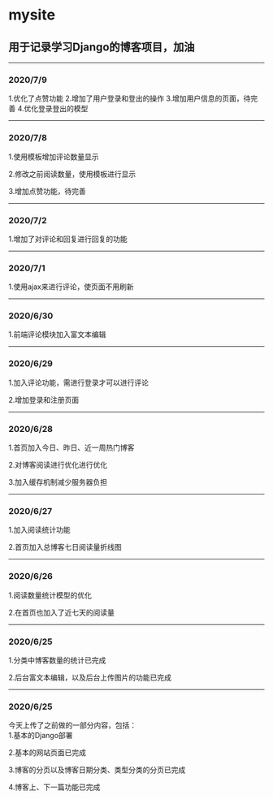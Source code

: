# mysite 

## 用于记录学习Django的博客项目，加油

---

### 2020/7/9

1.优化了点赞功能
2.增加了用户登录和登出的操作
3.增加用户信息的页面，待完善
4.优化登录登出的模型

---

### 2020/7/8

1.使用模板增加评论数量显示

2.修改之前阅读数量，使用模板进行显示

3.增加点赞功能，待完善

---

### 2020/7/2

1.增加了对评论和回复进行回复的功能

---

### 2020/7/1

1.使用ajax来进行评论，使页面不用刷新

---

### 2020/6/30

1.前端评论模块加入富文本编辑

---

### 2020/6/29

1.加入评论功能，需进行登录才可以进行评论

2.增加登录和注册页面

---

### 2020/6/28

1.首页加入今日、昨日、近一周热门博客

2.对博客阅读进行优化进行优化

3.加入缓存机制减少服务器负担

---

### 2020/6/27

1.加入阅读统计功能

2.首页加入总博客七日阅读量折线图

---

### 2020/6/26

1.阅读数量统计模型的优化

2.在首页也加入了近七天的阅读量

---
### 2020/6/25
1.分类中博客数量的统计已完成

2.后台富文本编辑，以及后台上传图片的功能已完成

---
### 2020/6/25  
今天上传了之前做的一部分内容，包括：  
1.基本的Django部署

2.基本的网站页面已完成

3.博客的分页以及博客日期分类、类型分类的分页已完成

4.博客上、下一篇功能已完成



